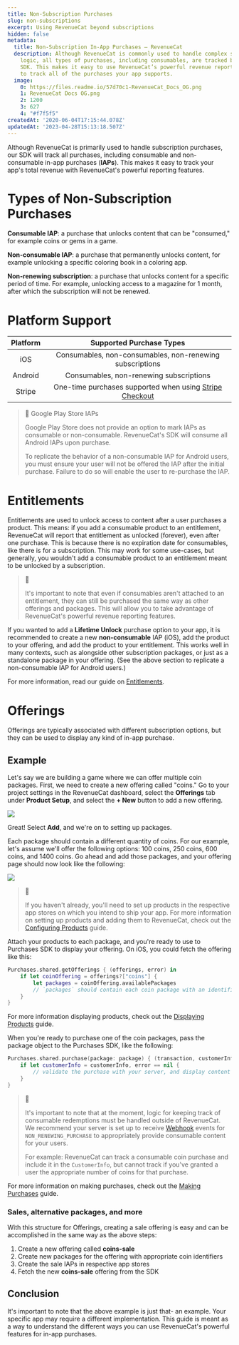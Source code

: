 ```yaml
---
title: Non-Subscription Purchases
slug: non-subscriptions
excerpt: Using RevenueCat beyond subscriptions
hidden: false
metadata:
  title: Non-Subscription In-App Purchases – RevenueCat
  description: Although RevenueCat is commonly used to handle complex subscription
    logic, all types of purchases, including consumables, are tracked by the Purchases
    SDK. This makes it easy to use RevenueCat’s powerful revenue reporting features
    to track all of the purchases your app supports.
  image:
    0: https://files.readme.io/57d70c1-RevenueCat_Docs_OG.png
    1: RevenueCat Docs OG.png
    2: 1200
    3: 627
    4: "#f7f5f5"
createdAt: '2020-06-04T17:15:44.078Z'
updatedAt: '2023-04-28T15:13:18.507Z'
---
```

Although RevenueCat is primarily used to handle subscription purchases, our SDK will track all purchases, including consumable and non-consumable in-app purchases (**IAPs**). This makes it easy to track your app's total revenue with RevenueCat's powerful reporting features.

# Types of Non-Subscription Purchases

**Consumable IAP**: a purchase that unlocks content that can be "consumed," for example coins or gems in a game.

**Non-consumable IAP**: a purchase that permanently unlocks content, for example unlocking a specific coloring book in a coloring app.

**Non-renewing subscription**: a purchase that unlocks content for a specific period of time. For example, unlocking access to a magazine for 1 month, after which the subscription will not be renewed.

# Platform Support

| Platform |                        Supported Purchase Types                       |
| :------: | :-------------------------------------------------------------------: |
|    iOS   |        Consumables, non-consumables, non-renewing subscriptions       |
|  Android |                Consumables, non-renewing subscriptions                |
|  Stripe  | One-time purchases supported when using [Stripe Checkout](doc:stripe) |

> 🚧 Google Play Store IAPs
> 
> Google Play Store does not provide an option to mark IAPs as consumable or non-consumable. RevenueCat's SDK will consume all Android IAPs upon purchase.
> 
> To replicate the behavior of a non-consumable IAP for Android users, you must ensure your user will not be offered the IAP after the initial purchase. Failure to do so will enable the user to re-purchase the IAP.

# Entitlements

Entitlements are used to unlock access to content after a user purchases a product. This means: if you add a consumable product to an entitlement, RevenueCat will report that entitlement as unlocked (forever), even after one purchase. This is because there is no expiration date for consumables, like there is for a subscription. This may work for some use-cases, but generally, you wouldn't add a consumable product to an entitlement meant to be unlocked by a subscription.

> 📘 
> 
> It's important to note that even if consumables aren't attached to an entitlement, they can still be purchased the same way as other offerings and packages. This will allow you to take advantage of RevenueCat's powerful revenue reporting features.

If you wanted to add a **Lifetime Unlock** purchase option to your app, it is recommended to create a new **non-consumable** IAP (iOS), add the product to your offering, and add the product to your entitlement. This works well in many contexts, such as alongside other subscription packages, or just as a standalone package in your offering. (See the above section to replicate a non-consumable IAP for Android users.)

For more information, read our guide on [Entitlements](https://docs.revenuecat.com/docs/entitlements).

# Offerings

Offerings are typically associated with different subscription options, but they can be used to display any kind of in-app purchase.

## Example

Let's say we are building a game where we can offer multiple coin packages. First, we need to create a new offering called "coins." Go to your project settings in the RevenueCat dashboard, select the **Offerings** tab under **Product Setup**, and select the **+ New** button to add a new offering.

![](https://files.readme.io/e7cd1c4-app.revenuecat.com_projects_85ff18c7_apps_app71b4cc0fea_1.png)

Great! Select **Add**, and we're on to setting up packages.

Each package should contain a different quantity of coins. For our example, let's assume we'll offer the following options: 100 coins, 250 coins, 600 coins, and 1400 coins. Go ahead and add those packages, and your offering page should now look like the following:

![](https://files.readme.io/0f1a9b6-app.revenuecat.com_projects_85ff18c7_apps_app71b4cc0fea_2.png)

> 📘 
> 
> If you haven't already, you'll need to set up products in the respective app stores on which you intend to ship your app. For more information on setting up products and adding them to RevenueCat, check out the [Configuring Products](https://docs.revenuecat.com/docs/entitlements#configuration) guide.

Attach your products to each package, and you're ready to use to Purchases SDK to display your offering. On iOS, you could fetch the offering like this:

```swift 
Purchases.shared.getOfferings { (offerings, error) in
	if let coinOffering = offerings?["coins"] {
		let packages = coinOffering.availablePackages
		// `packages` should contain each coin package with an identifier like 'coins-100'
	}
}
```



For more information displaying products, check out the [Displaying Products](doc:displaying-products) guide.

When you're ready to purchase one of the coin packages, pass the package object to the Purchases SDK, like the following:

```swift 
Purchases.shared.purchase(package: package) { (transaction, customerInfo, error, userCancelled)
	if let customerInfo = customerInfo, error == nil {
		// validate the purchase with your server, and display content
	}
}
```



> 🚧 
> 
> It's important to note that at the moment, logic for keeping track of consumable redemptions must be handled outside of RevenueCat. We recommend your server is set up to receive [Webhook](https://docs.revenuecat.com/docs/webhooks) events for `NON_RENEWING_PURCHASE` to appropriately provide consumable content for your users.
> 
> For example: RevenueCat can track a consumable coin purchase and include it in the `CustomerInfo`, but cannot track if you've granted a user the appropriate number of coins for that purchase.

For more information on making purchases, check out the [Making Purchases](doc:making-purchases) guide.

### Sales, alternative packages, and more

With this structure for Offerings, creating a sale offering is easy and can be accomplished in the same way as the above steps:

1. Create a new offering called **coins-sale**
2. Create new packages for the offering with appropriate coin identifiers
3. Create the sale IAPs in respective app stores
4. Fetch the new **coins-sale** offering from the SDK

## Conclusion

It's important to note that the above example is just that- an example. Your specific app may require a different implementation. This guide is meant as a way to understand the different ways you can use RevenueCat's powerful features for in-app purchases.